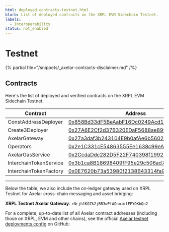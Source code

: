 ```yaml
---
html: deployed-contracts-testnet.html
blurb: List of deployed contracts on the XRPL EVM Sidechain Testnet.
labels:
  - Interoperability
status: not_enabled
---
```


# Testnet

{% partial file="/snippets/_axelar-contracts-disclaimer.md" /%}

## Contracts

Here's the list of deployed and verified contracts on the XRPL EVM Sidechain Testnet.

| Contract               | Address                                                                                                                               |
| ---------------------- | ------------------------------------------------------------------------------------------------------------------------------------- |
| ConstAddressDeployer   | [0x858Bd33dF5BeAabF16Dc0249Acd194564c16BB2d](https://explorer.testnet.xrplevm.org/address/0x858Bd33dF5BeAabF16Dc0249Acd194564c16BB2d) |
| Create3Deployer        | [0x27A6E2Cf2d37B320EDaF5688ae89f21ef19099A8](https://explorer.testnet.xrplevm.org/address/0x27A6E2Cf2d37B320EDaF5688ae89f21ef19099A8) |
| AxelarGateway          | [0x27a3daf3b243104E9b0afAe6b56026a416B852C9](https://explorer.testnet.xrplevm.org/address/0x27a3daf3b243104E9b0afAe6b56026a416B852C9) |
| Operators              | [0x2e1C331cE54863555Ee1638c99eA9154b02bA831](https://explorer.testnet.xrplevm.org/address/0x2e1C331cE54863555Ee1638c99eA9154b02bA831) |
| AxelarGasService       | [0x2CcdaDdc282D5F22F740398f1992003b525aE0F5](https://explorer.testnet.xrplevm.org/address/0x2CcdaDdc282D5F22F740398f1992003b525aE0F5) |
| InterchainTokenService | [0x3b1ca8B18698409fF95e29c506ad7014980F0193](https://explorer.testnet.xrplevm.org/address/0x3b1ca8B18698409fF95e29c506ad7014980F0193) |
| InterchainTokenFactory | [0x0E7620b73a53980f2138B43314fa944AE990d387](https://explorer.testnet.xrplevm.org/address/0x0E7620b73a53980f2138B43314fa944AE990d387) |


---

Below the table, we also include the on-ledger gateway used on XRPL Testnet for Axelar cross-chain messaging and asset bridging:

**XRPL Testnet Axelar Gateway**: `rNrjh1KGZk2jBR3wPfAQnoidtFFYQKbQn2`

For a complete, up-to-date list of all Axelar contract addresses (including those on XRPL, EVM and other chains), see the official [Axelar testnet  deployments config](https://github.com/axelarnetwork/axelar-contract-deployments/blob/main/axelar-chains-config/info/testnet.json) on GitHub: 